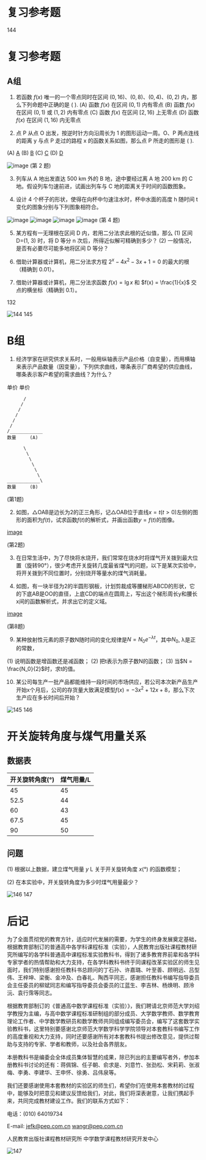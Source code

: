 # 复习参考题

144

# 复习参考题

## A组

1. 若函数 $f(x)$ 唯一的一个零点同时在区间 $(0, 16)$、$(0, 8)$、$(0, 4)$、$(0, 2)$ 内，那么下列命题中正确的是 ( ).
(A) 函数 $f(x)$ 在区间 $(0, 1)$ 内有零点
(B) 函数 $f(x)$ 在区间 $(0, 1)$ 或 $(1, 2)$ 内有零点
(C) 函数 $f(x)$ 在区间 $[2, 16)$ 上无零点
(D) 函数 $f(x)$ 在区间 $(1, 16)$ 内无零点

2. 点 P 从点 O 出发，按逆时针方向沿周长为 1 的图形运动一周。O、P 两点连线的距离 y 与点 P 走过的路程 x 的函数关系如图，那么点 P 所走的图形是 ( ).

(A) [A](images/A.png) (B) [B](images/B.png) (C) [C](images/C.png) (D) [D](images/D.png)

![image](images/graph.png) (第 2 题)

3. 列车从 A 地出发直达 500 km 外的 B 地，途中要经过离 A 地 200 km 的 C 地。假设列车匀速前进，试画出列车与 C 地的距离关于时间的函数图象。

4. 设计 4 个杯子的形状，使得在向杯中匀速注水时，杯中水面的高度 h 随时间 t 变化的图象分别与下列图象相符合。

![image](images/graph1.png)  ![image](images/graph2.png)  ![image](images/graph3.png)  ![image](images/graph4.png) (第 4 题)

5. 某方程有一无理根在区间 D 内，若用二分法求此根的近似值，那么
(1) 区间 D=(1, 3) 时，将 D 等分 n 次后，所得近似解可精确到多少？
(2) 一般情况，是否有必要尽可能多地将区间 D 等分？

6. 借助计算器或计算机，用二分法求方程 $2^x - 4x^2 - 3x + 1 = 0$ 的最大的根（精确到 0.01）。

7. 借助计算器或计算机，用二分法求函数 $f(x) = \lg x$ 和 $f(x) = \frac{1}{x}$ 交点的横坐标（精确到 0.1）。

132

![144](../../book/人教版高中数学A版必修1/人教版高中数学A版必修1_144.png)
145

# B组

1. 经济学家在研究供求关系时，一般用纵轴表示产品价格（自变量），而用横轴来表示产品数量（因变量），下列供求曲线，哪条表示厂商希望的供应曲线，哪条表示客户希望的需求曲线？为什么？

单价
单价
```
      /
     /
    /
   /
  /
 /
/____________
数量     (A)

      \
       \
        \
         \
          \
           \
____________\
数量     (B)
```
(第1题)

2. 如图，△OAB是边长为2的正三角形，记△OAB位于直线$x = t (t > 0)$左侧的图形的面积为$f(t)$，试求函数$f(t)$的解析式，并画出函数$y = f(t)$的图像。

[image](images/image1.png)

(第2题)

3. 在日常生活中，为了尽快将水烧开，我们常常在烧水时将煤气开关拨到最大位置（旋转90°），很少考虑开关旋转几度最省煤气的问题，以下是某次实验中，将开关拨到不同位置时，分别烧开等量水的煤气消耗量。

8. 如图，有一块半径为2的半圆形钢板，计划剪裁成等腰梯形ABCD的形状，它的下底AB是OO的直径，上底CD的端点在圆周上，写出这个梯形周长y和腰长x间的函数解析式，并求出它的定义域。

[image](images/image2.png)

(第8题)

9. 某种放射性元素的原子数N随时间的变化规律是$N = N_0e^{-λt}$，其中$N_0$, λ是正的常数，

(1) 说明函数是增函数还是减函数；
(2) 把t表示为原子数N的函数；
(3) 当$N = \frac{N_0}{2}$时，求t的值。

10. 某公司每生产一批产品都能维持一段时间的市场供应，若公司本次新产品生产开始x个月后，公司的存货量大致满足模型$f(x) = -3x^2 + 12x + 8$，那么下次生产应在多长时间后开始？



![145](../../book/人教版高中数学A版必修1/人教版高中数学A版必修1_145.png)
146

# 开关旋转角度与煤气用量关系

## 数据表

| 开关旋转角度(°) | 煤气用量/L |
|---|---|
| 45 | 45 |
| 52.5 | 44 |
| 60 | 43 |
| 67.5 | 45 |
| 90 | 50 |


## 问题

(1) 根据以上数据，建立煤气用量 *y* L 关于开关旋转角度 *x*(°) 的函数模型；

(2) 在本实验中，开关旋转角度为多少时煤气用量最少？


![146](../../book/人教版高中数学A版必修1/人教版高中数学A版必修1_146.png)
147

# 后记

为了全面贯彻党的教育方针，适应时代发展的需要，为学生的终身发展奠定基础，根据教育部制订的普通高中各学科课程标准（实验），人民教育出版社课程教材研究所编写的各学科普通高中课程标准实验教科书，得到了诸多教育界前辈和各学科专家学者的热情帮助和大力支持，在各学科教科书终于同课程改革实验区的师生见面时，我们特别感谢担任教科书总顾问的丁石孙、许嘉璐、叶至善、顾明远、吕型伟、王梓坤、梁衡、金冲及、白春礼、陶西平同志，感谢担任教科书编写指导委员会主任委员的柳斌同志和编写指导委员会委员的江蓝生、李吉林、杨焕明、顾泠沅、袁行霈等同志。

根据教育部制订的《普通高中数学课程标准（实验）》，我们聘请北京师范大学刘绍学教授为主编，与高中数学课程标准研制组的部分成员、大学数学教师、数学教育理论工作者、中学数学教研员和数学教师共同组成编写委员会，编写了这套数学实验教科书，这里特别要感谢北京师范大学数学科学学院领导对本套教科书编写工作的高度重视和大力支持，同时还要感谢所有对本套教科书提出修改意见，提供过帮助与支持的专家、学者和教师，以及社会各界朋友。

本册教科书是编委会全体成员集体智慧的成果，除已列出的主要编写者外，参加本册教科书讨论的还有：蒋佩锦、任子朝、俞求是、刘意竹、张劲松、宋莉莉、张淑梅、李勇、李建华、王申怀、徐勇、吕伟泉等。

我们还要感谢使用本套教材的实验区的师生们，希望你们在使用本套教材的过程中，能够及时把意见和建议反馈给我们，对此，我们将深表谢意，让我们携起手来，共同完成教材建设工作。我们的联系方式如下：

电话：(010) 64019734

E-mail: jefk@pep.com.cn  wangr@pep.com.cn

人民教育出版社课程教材研究所
中学数学课程教材研究开发中心

![147](../../book/人教版高中数学A版必修1/人教版高中数学A版必修1_147.png)

